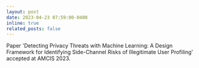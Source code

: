 ```yaml
---
layout: post
date: 2023-04-23 07:59:00-0400
inline: true
related_posts: false
---
```


Paper 'Detecting Privacy Threats with Machine Learning: A Design Framework for Identifying Side-Channel Risks of Illegitimate User Profiling' accepted at AMCIS 2023.